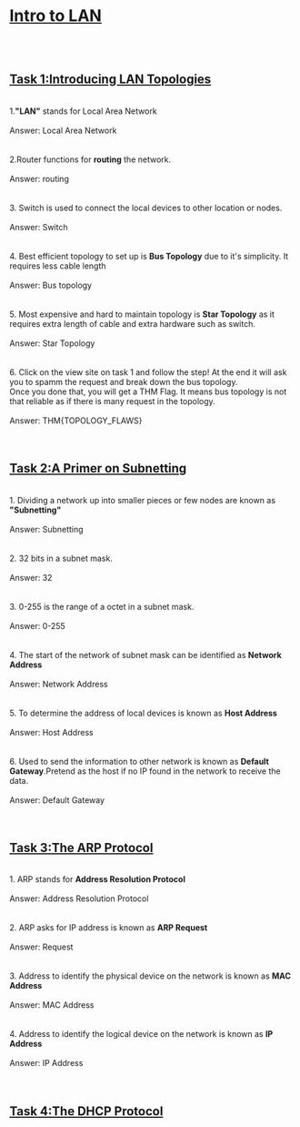 <h1><ins>Intro to LAN</ins></h1><br><br>

<h2><ins>Task 1:Introducing LAN Topologies</ins></h2><br>
1.<b>"LAN"</b> stands for Local Area Network<br><br>
Answer: Local Area Network <br><br><br>
2.Router functions for <b>routing</b> the network.<br><br>
Answer: routing<br><br><br>
3. Switch is used to connect the local devices to other location or nodes. <br><br>
Answer: Switch <br><br><br>
4. Best efficient topology to set up is <b>Bus Topology</b> due to it's simplicity. It requires less cable length<br><br>
Answer: Bus topology <br><br><br>
5. Most expensive and hard to maintain topology is <b>Star Topology</b> as it requires extra length of cable and extra hardware such as switch. <br><br>
Answer: Star Topology <br><br><br>
6. Click on the view site on task 1 and follow the step! At the end it will ask you to spamm the request and break down the bus topology.<br>
Once you done that, you will get a THM Flag. It means bus topology is not that reliable as if there is many request in the topology.<br><br>
Answer: THM{TOPOLOGY_FLAWS}<br><br><br>

<h2><ins>Task 2:A Primer on Subnetting</ins></h2><br>
1. Dividing a network up into smaller pieces or few nodes are known as <b>"Subnetting"</b><br><br>
Answer: Subnetting<br><br><br>
2. 32 bits in a subnet mask.<br><br>
Answer: 32 <br><br><br>
3. 0-255 is the range of a octet in a subnet mask. <br><br>
Answer: 0-255<br><br><br>
4. The start of the network of subnet mask can be identified as <b>Network Address</b><br><br>
Answer: Network Address <br><br><br>
5. To determine the address of local devices is known as <b>Host Address</b><br><br>
Answer: Host Address<br><br><br>
6. Used to send the information to other network is known as <b>Default Gateway</b>.Pretend as the host if no IP found in the network to receive the data.<br><br>
Answer: Default Gateway <br><br><br>

<h2><ins>Task 3:The ARP Protocol</ins></h2><br>
1. ARP stands for <b>Address Resolution Protocol</b><br><br>
Answer: Address Resolution Protocol <br><br><br>
2. ARP asks for IP address is known as <b>ARP Request</b><br><br>
Answer: Request <br><br><br>
3. Address to identify the physical device on the network is known as <b>MAC Address</b><br><br>
Answer: MAC Address <br><br><br>
4. Address to identify the logical device on the network is known as <b>IP Address</b><br><br>
Answer: IP Address<br><br><br>

<h2><ins>Task 4:The DHCP Protocol</ins></h2><br>
